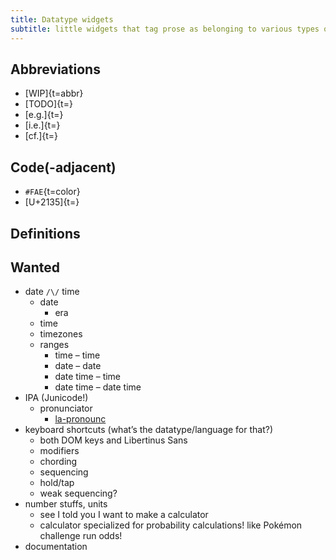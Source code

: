 ```yaml
---
title: Datatype widgets
subtitle: little widgets that tag prose as belonging to various types of data
---
```


## Abbreviations

- [WIP]{t=abbr}
- [TODO]{t=}
- [e.g.]{t=}
- [i.e.]{t=}
- [cf.]{t=}

## Code(-adjacent)

- `#FAE`{t=color}
- [U+2135]{t=}

## Definitions


## Wanted

- date `/\/` time
  - date
    - era
  - time
  - timezones
  - ranges
    - time – time
    - date – date
    - date time – time
    - date time – date time
- IPA (Junicode!)
  - pronunciator
    - [la-pronounc](https://en.wiktionary.org/wiki/Module:la-pronunc)
- keyboard shortcuts (whatʼs the datatype/language for that?)
  - both DOM keys and Libertinus Sans
  - modifiers
  - chording
  - sequencing
  - hold/tap
  - weak sequencing?
- number stuffs, units
  - see I told you I want to make a calculator
  - calculator specialized for probability calculations! like Pokémon challenge run odds!
- documentation
